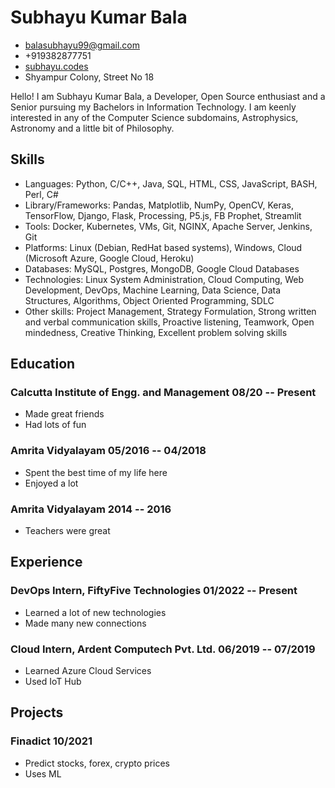 # Subhayu Kumar Bala

- <balasubhayu99@gmail.com>
- +919382877751
- [subhayu.codes](subhayu.codes)
- Shyampur Colony, Street No 18

Hello! I am Subhayu Kumar Bala, a Developer, Open Source enthusiast and a Senior pursuing my Bachelors in Information Technology. I am keenly interested in any of the Computer Science subdomains, Astrophysics, Astronomy and a little bit of Philosophy.


## Skills
  - Languages: Python, C/C++, Java, SQL, HTML, CSS, JavaScript, BASH, Perl, C#
  - Library/Frameworks: Pandas, Matplotlib, NumPy, OpenCV, Keras, TensorFlow, Django, Flask, Processing, P5.js, FB Prophet, Streamlit
  - Tools: Docker, Kubernetes, VMs, Git, NGINX, Apache Server, Jenkins, Git
  - Platforms: Linux (Debian, RedHat based systems), Windows, Cloud (Microsoft Azure, Google Cloud, Heroku)
  - Databases: MySQL, Postgres, MongoDB, Google Cloud Databases
  - Technologies: Linux System Administration, Cloud Computing, Web Development, DevOps, Machine Learning, Data Science, Data Structures, Algorithms, Object Oriented Programming, SDLC
  - Other skills: Project Management, Strategy Formulation, Strong written and verbal communication skills, Proactive listening, Teamwork, Open mindedness, Creative Thinking, Excellent problem solving skills


## Education

### <span>Calcutta Institute of Engg. and Management</span> <span>08/20 -- Present</span>

  - Made great friends
  - Had lots of fun

### <span>Amrita Vidyalayam</span> <span>05/2016 -- 04/2018</span>

  - Spent the best time of my life here
  - Enjoyed a lot

### <span>Amrita Vidyalayam</span> <span>2014 -- 2016</span>

  - Teachers were great


## Experience

### <span>DevOps Intern, FiftyFive Technologies</span> <span>01/2022 -- Present</span>

  - Learned a lot of new technologies
  - Made many new connections

### <span>Cloud Intern, Ardent Computech Pvt. Ltd.</span> <span>06/2019 -- 07/2019</span>

  - Learned Azure Cloud Services
  - Used IoT Hub


## Projects

### <span>Finadict</span> <span>10/2021</span>

  - Predict stocks, forex, crypto prices
  - Uses ML

